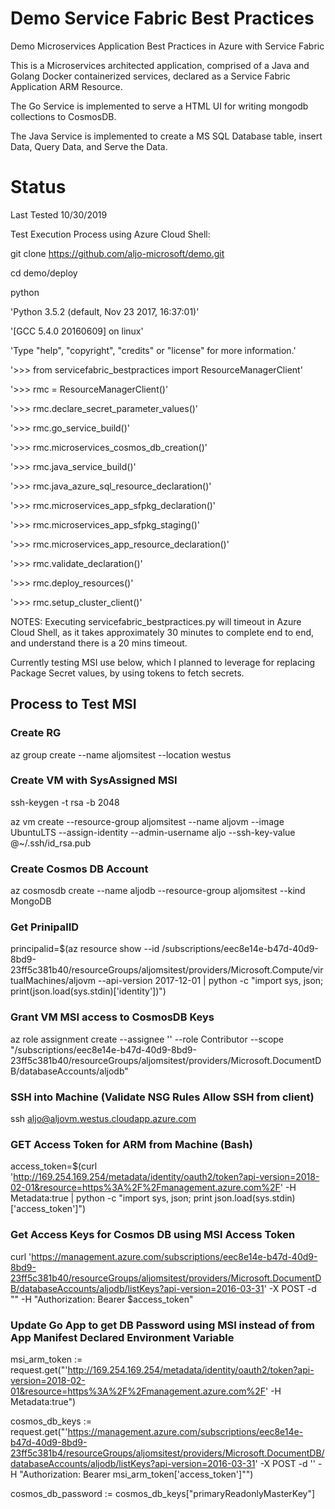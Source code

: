 # Demo Service Fabric Best Practices
Demo Microservices Application Best Practices in Azure with Service Fabric

This is a Microservices architected application, comprised of a Java and Golang Docker containerized services, declared as a Service Fabric Application ARM Resource.

The Go Service is implemented to serve a HTML UI for writing mongodb collections to CosmosDB.

The Java Service is implemented to create a MS SQL Database table, insert Data, Query Data, and Serve the Data.

# Status
Last Tested 10/30/2019

Test Execution Process using Azure Cloud Shell:

git clone https://github.com/aljo-microsoft/demo.git

cd demo/deploy

python

'Python 3.5.2 (default, Nov 23 2017, 16:37:01)'

'[GCC 5.4.0 20160609] on linux'

'Type "help", "copyright", "credits" or "license" for more information.'

'>>> from servicefabric_bestpractices import ResourceManagerClient'

'>>> rmc = ResourceManagerClient()'

'>>> rmc.declare_secret_parameter_values()'

'>>> rmc.go_service_build()'

'>>> rmc.microservices_cosmos_db_creation()'

'>>> rmc.java_service_build()'

'>>> rmc.java_azure_sql_resource_declaration()'

'>>> rmc.microservices_app_sfpkg_declaration()'

'>>> rmc.microservices_app_sfpkg_staging()'

'>>> rmc.microservices_app_resource_declaration()'

'>>> rmc.validate_declaration()'

'>>> rmc.deploy_resources()'

'>>> rmc.setup_cluster_client()'

NOTES:
Executing servicefabric_bestpractices.py will timeout in Azure Cloud Shell, as it takes approximately 30 minutes to complete end to end, and understand there is a 20 mins timeout.

Currently testing MSI use below, which I planned to leverage for replacing Package Secret values, by using tokens to fetch secrets.
## Process to Test MSI
### Create RG
az group create --name aljomsitest --location westus
### Create VM with SysAssigned MSI
ssh-keygen -t rsa -b 2048

az vm create --resource-group aljomsitest --name aljovm --image UbuntuLTS --assign-identity --admin-username aljo --ssh-key-value @~/.ssh/id_rsa.pub
### Create Cosmos DB Account
az cosmosdb create --name aljodb --resource-group aljomsitest --kind MongoDB
### Get PrinipalID
principalid=$(az resource show --id /subscriptions/eec8e14e-b47d-40d9-8bd9-23ff5c381b40/resourceGroups/aljomsitest/providers/Microsoft.Compute/virtualMachines/aljovm --api-version 2017-12-01 | python -c "import sys, json; print(json.load(sys.stdin)['identity'])")

### Grant VM MSI access to CosmosDB Keys
az role assignment create --assignee '<PrincipalID>' --role Contributor --scope "/subscriptions/eec8e14e-b47d-40d9-8bd9-23ff5c381b40/resourceGroups/aljomsitest/providers/Microsoft.DocumentDB/databaseAccounts/aljodb"

### SSH into Machine (Validate NSG Rules Allow SSH from client)
ssh aljo@aljovm.westus.cloudapp.azure.com
### GET Access Token for ARM from Machine (Bash)
access_token=$(curl 'http://169.254.169.254/metadata/identity/oauth2/token?api-version=2018-02-01&resource=https%3A%2F%2Fmanagement.azure.com%2F' -H Metadata:true | python -c "import sys, json; print json.load(sys.stdin)['access_token']")

### Get Access Keys for Cosmos DB using MSI Access Token
curl 'https://management.azure.com/subscriptions/eec8e14e-b47d-40d9-8bd9-23ff5c381b40/resourceGroups/aljomsitest/providers/Microsoft.DocumentDB/databaseAccounts/aljodb/listKeys?api-version=2016-03-31' -X POST -d "" -H "Authorization: Bearer $access_token"

### Update Go App to get DB Password using MSI instead of from App Manifest Declared Environment Variable
msi_arm_token := request.get("'http://169.254.169.254/metadata/identity/oauth2/token?api-version=2018-02-01&resource=https%3A%2F%2Fmanagement.azure.com%2F' -H Metadata:true")

cosmos_db_keys := request.get("'https://management.azure.com/subscriptions/eec8e14e-b47d-40d9-8bd9-23ff5c381b4/resourceGroups/aljomsitest/providers/Microsoft.DocumentDB/databaseAccounts/aljodb/listKeys?api-version=2016-03-31' -X POST -d '' -H \"Authorization: Bearer msi_arm_token['access_token']\"")

cosmos_db_password := cosmos_db_keys["primaryReadonlyMasterKey"]
